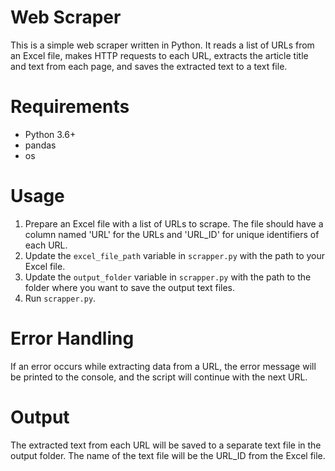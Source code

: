 # Web Scraper
This is a simple web scraper written in Python. It reads a list of URLs from an Excel file, makes HTTP requests to each URL, extracts the article title and text from each page, and saves the extracted text to a text file.

# Requirements
- Python 3.6+
- pandas
- os

# Usage
1. Prepare an Excel file with a list of URLs to scrape. The file should have a column named 'URL' for the URLs and 'URL_ID' for unique identifiers of each URL.
2. Update the `excel_file_path` variable in `scrapper.py` with the path to your Excel file.
3. Update the `output_folder` variable in `scrapper.py` with the path to the folder where you want to save the output text files.
4. Run `scrapper.py`.

# Error Handling
If an error occurs while extracting data from a URL, the error message will be printed to the console, and the script will continue with the next URL.

# Output
The extracted text from each URL will be saved to a separate text file in the output folder. The name of the text file will be the URL_ID from the Excel file.